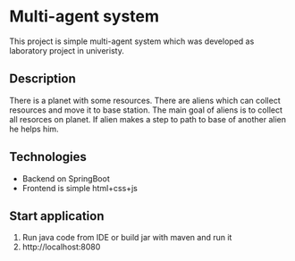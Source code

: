 # Multi-agent system
This project is simple multi-agent system which was developed as laboratory project in univeristy.

## Description
There is a planet with some resources. There are aliens which can collect resources and move it to base station. The main goal of aliens is to collect all resorces on planet. If alien makes a step to path to base of another alien he helps him.

## Technologies
* Backend on SpringBoot
* Frontend is simple html+css+js

## Start application
1. Run java code from IDE or build jar with maven and run it
2. http://localhost:8080
